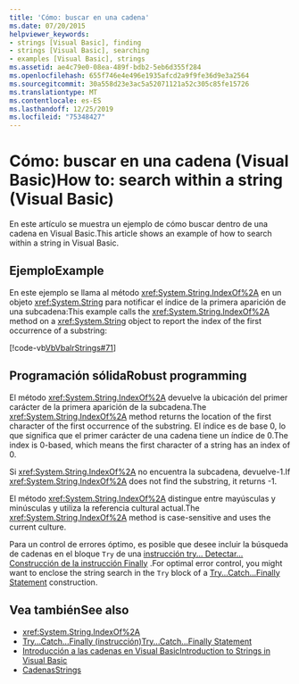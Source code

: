 ```yaml
---
title: 'Cómo: buscar en una cadena'
ms.date: 07/20/2015
helpviewer_keywords:
- strings [Visual Basic], finding
- strings [Visual Basic], searching
- examples [Visual Basic], strings
ms.assetid: ae4c79e0-08ea-489f-bdb2-5eb6d355f284
ms.openlocfilehash: 655f746e4e496e1935afcd2a9f9fe36d9e3a2564
ms.sourcegitcommit: 30a558d23e3ac5a52071121a52c305c85fe15726
ms.translationtype: MT
ms.contentlocale: es-ES
ms.lasthandoff: 12/25/2019
ms.locfileid: "75348427"
---
```

# <a name="how-to-search-within-a-string-visual-basic"></a><span data-ttu-id="28316-102">Cómo: buscar en una cadena (Visual Basic)</span><span class="sxs-lookup"><span data-stu-id="28316-102">How to: search within a string (Visual Basic)</span></span>

<span data-ttu-id="28316-103">En este artículo se muestra un ejemplo de cómo buscar dentro de una cadena en Visual Basic.</span><span class="sxs-lookup"><span data-stu-id="28316-103">This article shows an example of how to search within a string in Visual Basic.</span></span>

## <a name="example"></a><span data-ttu-id="28316-104">Ejemplo</span><span class="sxs-lookup"><span data-stu-id="28316-104">Example</span></span>

<span data-ttu-id="28316-105">En este ejemplo se llama al método <xref:System.String.IndexOf%2A> en un objeto <xref:System.String> para notificar el índice de la primera aparición de una subcadena:</span><span class="sxs-lookup"><span data-stu-id="28316-105">This example calls the <xref:System.String.IndexOf%2A> method on a <xref:System.String> object to report the index of the first occurrence of a substring:</span></span>

 [!code-vb[VbVbalrStrings#71](~/samples/snippets/visualbasic/VS_Snippets_VBCSharp/VbVbalrStrings/VB/Class2.vb#71)]

## <a name="robust-programming"></a><span data-ttu-id="28316-106">Programación sólida</span><span class="sxs-lookup"><span data-stu-id="28316-106">Robust programming</span></span>

<span data-ttu-id="28316-107">El método <xref:System.String.IndexOf%2A> devuelve la ubicación del primer carácter de la primera aparición de la subcadena.</span><span class="sxs-lookup"><span data-stu-id="28316-107">The <xref:System.String.IndexOf%2A> method returns the location of the first character of the first occurrence of the substring.</span></span> <span data-ttu-id="28316-108">El índice es de base 0, lo que significa que el primer carácter de una cadena tiene un índice de 0.</span><span class="sxs-lookup"><span data-stu-id="28316-108">The index is 0-based, which means the first character of a string has an index of 0.</span></span>

<span data-ttu-id="28316-109">Si <xref:System.String.IndexOf%2A> no encuentra la subcadena, devuelve-1.</span><span class="sxs-lookup"><span data-stu-id="28316-109">If <xref:System.String.IndexOf%2A> does not find the substring, it returns -1.</span></span>

<span data-ttu-id="28316-110">El método <xref:System.String.IndexOf%2A> distingue entre mayúsculas y minúsculas y utiliza la referencia cultural actual.</span><span class="sxs-lookup"><span data-stu-id="28316-110">The <xref:System.String.IndexOf%2A> method is case-sensitive and uses the current culture.</span></span>

<span data-ttu-id="28316-111">Para un control de errores óptimo, es posible que desee incluir la búsqueda de cadenas en el bloque `Try` de una [instrucción try... Detectar... Construcción de la instrucción Finally](../../../language-reference/statements/try-catch-finally-statement.md) .</span><span class="sxs-lookup"><span data-stu-id="28316-111">For optimal error control, you might want to enclose the string search in the `Try` block of a [Try...Catch...Finally Statement](../../../language-reference/statements/try-catch-finally-statement.md) construction.</span></span>

## <a name="see-also"></a><span data-ttu-id="28316-112">Vea también</span><span class="sxs-lookup"><span data-stu-id="28316-112">See also</span></span>

- <xref:System.String.IndexOf%2A>
- [<span data-ttu-id="28316-113">Try...Catch...Finally (instrucción)</span><span class="sxs-lookup"><span data-stu-id="28316-113">Try...Catch...Finally Statement</span></span>](../../../language-reference/statements/try-catch-finally-statement.md)
- [<span data-ttu-id="28316-114">Introducción a las cadenas en Visual Basic</span><span class="sxs-lookup"><span data-stu-id="28316-114">Introduction to Strings in Visual Basic</span></span>](introduction-to-strings.md)
- [<span data-ttu-id="28316-115">Cadenas</span><span class="sxs-lookup"><span data-stu-id="28316-115">Strings</span></span>](index.md)
